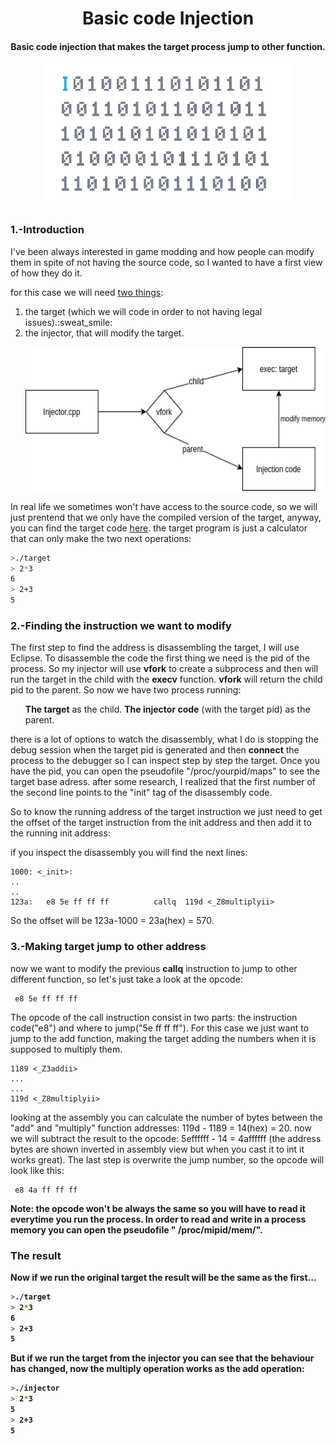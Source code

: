 <h1 align="center">Basic code Injection</h1>
<h4 align="center">Basic code injection that makes the target process jump to other function.</h4>
<p align="center"><img src="media/header.gif" alt="header" height="230"></p>

<h3>1.-Introduction</h3>
I've been always interested in game modding and how people can modify them  in spite of not having the source code, so I wanted to have a first view of how they do it.

<p>for this case we will need <a href="mainCode">two things</a>:</p>

<ol>
  <li>the target (which we will code in order to not having legal issues).:sweat_smile:</li>
  <li>the injector, that will modify the target.</li>
  <p align="center"><img src="media/diagram.png" alt="header" height="230"></p>
</ol>

<p>
  In real life we sometimes won't have access to the source code, so we will just prentend that we only have the compiled version of the target, anyway, you can find the target code <a href="targetCode">here</a>.
  the target program is just a calculator that can only make the two next operations:
</p>  
  
```bash
>./target
> 2*3
6
> 2+3
5
```

<h3>2.-Finding the instruction we want to modify</h3>
<p>
  The first step to find the address is disassembling the target, I will use Eclipse.
  To disassemble the code the first thing we need is the pid of the process. So my injector will use <b>vfork</b> to create a subprocess and then will run the target in the child with the <b>execv</b> function. <b>vfork</b> will return the child pid to the parent.
  So now we have two process running:
  </p>
  <ul>
    <le> <b>The target</b> as the child.</le>
    <le> <b>The injector code</b> (with the target pid) as the parent.</le>
  </ul>
<p>
there is a lot of options to watch the disassembly, what I do is stopping the debug session when the target pid is generated and then <b>connect</b> the process to the debugger so I can  inspect step by step the target.
Once you have the pid, you can open the pseudofile "/proc/yourpid/maps" to see the target base adress. after some research, I realized that the first number of the second line points to the "init" tag of the disassembly code.

So to know the running address of the target instruction we just need to get the offset of the target instruction from the init address and then add it to the running init address:

if you inspect the disassembly you will find the next lines:
</p>

```
1000: <_init>:
..
..
123a:	e8 5e ff ff ff       	callq  119d <_Z8multiplyii>
```
So the offset will be 123a-1000 = 23a(hex) = 570.

<h3>3.-Making target jump to other address</h3>
<p>now we want to modify the previous <b>callq</b> instruction to jump to other different function, so let's just take a look at the opcode:
  
 ```
  e8 5e ff ff ff
 ```
The opcode of the call instruction consist in two parts: the instruction code("e8") and where to jump("5e ff ff ff").
For this case we just want to jump to the add function, making the target adding the numbers when it is supposed to multiply them.

```
1189 <_Z3addii>
...
...
119d <_Z8multiplyii>
```
looking at the assembly you can calculate the number of bytes between the "add" and "multiply" function addresses:
119d - 1189 = 14(hex) = 20.
now we will subtract the result to the opcode:   5effffff - 14 = 4affffff (the address bytes are shown inverted in assembly view but when you cast it to int it works great).
The last step is overwrite the jump number, so the opcode will look like this:
 
 ```
  e8 4a ff ff ff
 ```
 
<b>Note: the opcode won't be always the same so you will have to read it everytime you run the process.
In order to read and write in a process memory you can open the pseudofile " /proc/mipid/mem/".
</p>

<h3>The result</h3>

Now if we run the original target the result will be the same as the first...

```bash
>./target
> 2*3
6
> 2+3
5
```
But if we run the target from the injector you can see that the behaviour has changed, now the multiply operation works as the add operation:

```bash
>./injector
> 2*3
5
> 2+3
5
```
